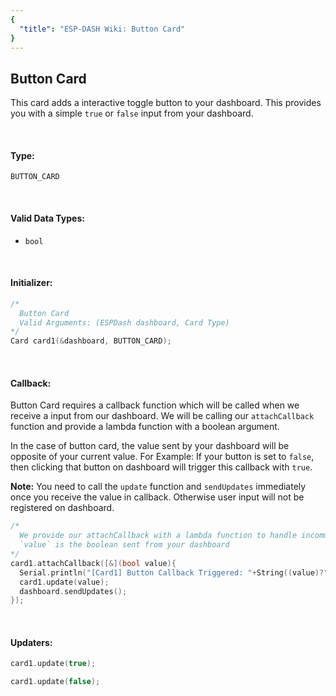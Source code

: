 ```yaml
---
{
  "title": "ESP-DASH Wiki: Button Card"
}
---
```

## Button Card

This card adds a interactive toggle button to your dashboard. This provides you with a simple `true` or `false` input from your dashboard.

<br>

#### Type:
`BUTTON_CARD`

<br>

#### Valid Data Types:
- `bool`

<br>

#### Initializer:
```cpp
/* 
  Button Card
  Valid Arguments: (ESPDash dashboard, Card Type)
*/
Card card1(&dashboard, BUTTON_CARD);
```

<br>

#### Callback:
Button Card requires a callback function which will be called when we receive a input from our dashboard. We will be calling our `attachCallback` function and provide a lambda function with a boolean argument.

In the case of button card, the value sent by your dashboard will be opposite of your current value. For Example: If your button is set to `false`, then clicking that button on dashboard will trigger this callback with `true`.

**Note:** You need to call the `update` function and `sendUpdates` immediately once you receive the value in callback. Otherwise user input will not be registered on dashboard.

```cpp
/*
  We provide our attachCallback with a lambda function to handle incomming data
  `value` is the boolean sent from your dashboard
*/
card1.attachCallback([&](bool value){
  Serial.println("[Card1] Button Callback Triggered: "+String((value)?"true":"false"));
  card1.update(value);
  dashboard.sendUpdates();
});
```

<br>

#### Updaters:

```cpp
card1.update(true);
```

```cpp
card1.update(false);
```